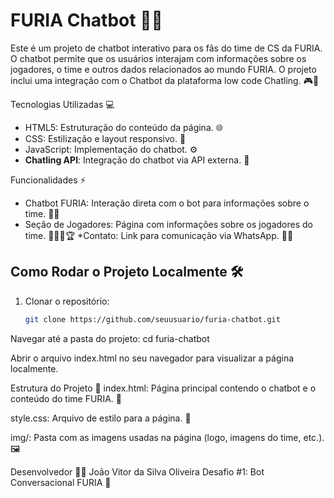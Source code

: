 # FURIA Chatbot 🦊🤖

Este é um projeto de chatbot interativo para os fãs do time de CS da FURIA. O chatbot permite que os usuários interajam com informações sobre os jogadores, o time e outros dados relacionados ao mundo FURIA. O projeto inclui uma integração com o Chatbot da plataforma low code Chatling. 🎮💬

 Tecnologias Utilizadas 💻

- HTML5: Estruturação do conteúdo da página. 🌐
- CSS: Estilização e layout responsivo. 🎨
- JavaScript: Implementação do chatbot. ⚙️
- **Chatling API**: Integração do chatbot via API externa. 🔌

 Funcionalidades ⚡

- Chatbot FURIA: Interação direta com o bot para informações sobre o time. 🤖💬
- Seção de Jogadores: Página com informações sobre os jogadores do time. 🧑‍🤝‍🧑🏆
  *Contato: Link para comunicação via WhatsApp. 📱💬

## Como Rodar o Projeto Localmente 🛠️

1. Clonar o repositório:
   ```bash
   git clone https://github.com/seuusuario/furia-chatbot.git
Navegar até a pasta do projeto: cd furia-chatbot

Abrir o arquivo index.html no seu navegador para visualizar a página localmente. 

Estrutura do Projeto 📁
index.html: Página principal contendo o chatbot e o conteúdo do time FURIA. 📝

style.css: Arquivo de estilo para a página. 🎨

img/: Pasta com as imagens usadas na página (logo, imagens do time, etc.). 🖼️

Desenvolvedor 👨‍💻
João Vitor da Silva Oliveira
Desafio #1: Bot Conversacional FURIA 🦊
